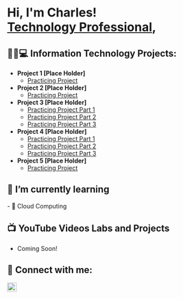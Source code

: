 <h1>Hi, I'm Charles! <br/><a href="https://github.com/CharlesBooker1"></a> <a href="https://www.linkedin.com/in/charles-booker/">Technology Professional</a>, </h1>

<h2>👨‍💻💻 Information Technology Projects:</h2>

- <b>Project 1 [Place Holder] </b>
  - [Practicing Project](https://github.com/)
- <b>Project 2 [Place Holder] </b>
  - [Practicing Project](https://github.com/)
- <b>Project 3 [Place Holder]</b>
  - [Practicing Project Part 1](https://github.com/)
  - [Practicing Project Part 2](https://github.com/)
  - [Practicing Project Part 3](https://github.com/)
- <b>Project 4 [Place Holder]</b>
  - [Practicing Project Part 1](https://github.com/)
  - [Practicing Project Part 2](https://github.com/)
  - [Practicing Project Part 3](https://github.com/)
- <b>Project 5 [Place Holder] </b>
  - [Practicing Project](https://github.com/)
<h2>🌱 I’m currently learning </h2>
  - 💬 Cloud Computing 
<h2>📺 YouTube Videos Labs and Projects </h2>

- Coming Soon!
  
<h2> 🤳 Connect with me:</h2>

[<img align="left" alt="CharlesBooker | LinkedIn" width="22px" src="https://cdn.jsdelivr.net/npm/simple-icons@v3/icons/linkedin.svg" />][linkedin]


[linkedin]: https://linkedin.com/in/charles-booker/

<!--
**joshmadakor1/joshmadakor1** is a ✨ _special_ ✨ repository because its `README.md` (this file) appears on your GitHub profile.

Here are some ideas to get you started:

- 🔭 I’m currently working on ...
- 🌱 I’m currently learning ...
- 👯 I’m looking to collaborate on ...
- 🤔 I’m looking for help with ...
- 💬 Ask me about ...
- 📫 How to reach me: ...
- 😄 Pronouns: ...
- ⚡ Fun fact: ...
-->

